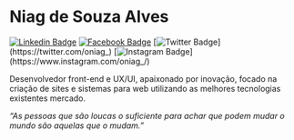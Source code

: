 # Niag de Souza Alves

[![Linkedin Badge](https://img.shields.io/badge/-Niag%20de%20Souza%20Alves-bf360c?style=flat-square&logo=Linkedin&logoColor=white&link=https://www.linkedin.com/in/niagsouza/)](https://www.linkedin.com/in/niagsouza/) 
[![Facebook Badge](https://img.shields.io/badge/-Niag%20Souza-bf360c?style=flat-square&logo=Facebook&logoColor=white&link=https://pt-br.facebook.com/niag.souza)](https://pt-br.facebook.com/niag.souza)
[![Twitter Badge](https://img.shields.io/badge/-@oniag__-bf360c?style=flat-square&labelColor=bf360c&logo=twitter&logoColor=white&link=https://twitter.com/oniag_)](https://twitter.com/oniag_) 
[![Instagram Badge](https://img.shields.io/badge/-oniag__-bf360c?style=flat-square&logo=Instagram&logoColor=white&link=https://www.instagram.com/oniag_)](https://www.instagram.com/oniag_/)


Desenvolvedor front-end e UX/UI, apaixonado por inovação, focado na criação de sites e sistemas para web utilizando as melhores tecnologias existentes mercado.


*“As pessoas que são loucas o suficiente para achar que podem mudar o mundo são aquelas que o mudam.”*
